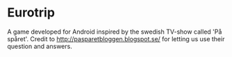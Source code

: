 # Eurotrip

A game developed for Android inspired by the swedish TV-show called 'På spåret'. Credit to http://pasparetbloggen.blogspot.se/ for letting us use their question and answers. 
